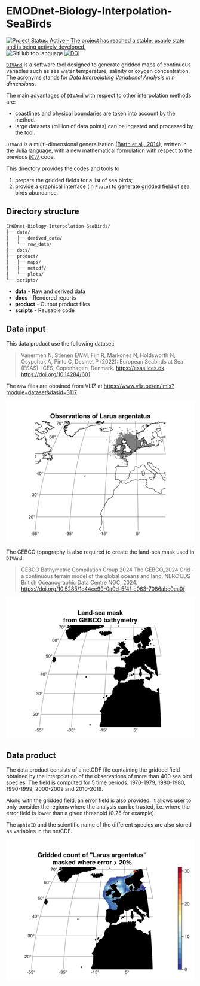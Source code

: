 # EMODnet-Biology-Interpolation-SeaBirds

[![Project Status: Active – The project has reached a stable, usable state and is being actively developed.](https://www.repostatus.org/badges/latest/active.svg)](https://www.repostatus.org/#active)
![GitHub top language](https://img.shields.io/github/languages/top/gher-uliege/EMODnet-Biology-Interpolation-SeaBirds)
[![DOI](https://zenodo.org/badge/655615590.svg)](https://doi.org/10.5281/zenodo.15174401)

[`DIVAnd`](https://github.com/gher-uliege/DIVAnd.jl) is a software tool designed to generate gridded maps of continuous variables such as sea water temperature, salinity or oxygen concentration. The acronyms stands for _Data Interpolating Variational Analysis in n dimensions_.

 The main advantages of `DIVAnd` with respect to other interpolation methods are:
* coastlines and physical boundaries are taken into account by the method.
* large datasets (million of data points) can be ingested and processed by the tool.

`DIVAnd` is a multi-dimensional generalization ([Barth et al., 2014](https://dx.doi.org/10.5194/gmd-7-225-2014)), written in the [Julia language](https://julialang.org/), with a new mathematical formulation with respect to the previous [`DIVA`](https://github.com/gher-ulg/DIVA) code.

This directory provides the codes and tools to
1. prepare the gridded fields for a list of sea birds;
2. provide a graphical interface (in [`Pluto`](https://plutojl.org/)) to generate gridded field of sea birds abundance. 

## Directory structure

```
EMODnet-Biology-Interpolation-SeaBirds/
├── data/
│   ├── derived_data/
│   └── raw_data/
├── docs/
├── product/
│   ├── maps/
│   ├── netcdf/
│   └── plots/
└── scripts/
```

* **data** - Raw and derived data
* **docs** - Rendered reports
* **product** - Output product files
* **scripts** - Reusable code


## Data input

This data product use the following dataset:

> Vanermen N, Stienen EWM, Fijn R, Markones N, Holdsworth N, Osypchuk A, Pinto C, Desmet P (2022): European Seabirds at Sea (ESAS). ICES, Copenhagen, Denmark. https://esas.ices.dk. https://doi.org/10.14284/601

The raw files are obtained from VLIZ at https://www.vliz.be/en/imis?module=dataset&dasid=3117

![Distribution of the Larus argentatus](./product/plots/observation_map_Larus_argentatus.png)

The GEBCO topography is also required to create the land-sea mask used in `DIVAnd`:
> GEBCO Bathymetric Compilation Group 2024 The GEBCO_2024 Grid - a continuous terrain model of the global oceans and land. NERC EDS British Oceanographic Data Centre NOC, 2024. https://doi.org/10.5285/1c44ce99-0a0d-5f4f-e063-7086abc0ea0f

![Land-sea mask constructed using the GEBCO topography](./product/plots/landsea_mask.png)


## Data product

The data product consists of a netCDF file containing the gridded field obtained by the interpolation of the observations of more than 400 sea bird species. The field is computed for 5 time periods: 1970-1979, 1980-1980, 1990-1999, 2000-2009 and 2010-2019.

Along with the gridded field, an error field is also provided. It allows user to only consider the regions where the analysis can be trusted, i.e. where the error field is lower than a given threshold (0.25 for example).

The `aphiaID` and the scientific name of the different species are also stored as variables in the netCDF.

![Gridded field for Larus argentatus](./product/plots/gridded_field_Larus_argentatus.png)